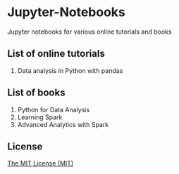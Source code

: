 # Jupyter-Notebooks
Jupyter notebooks for various online tutorials and books

## List of online tutorials

1. Data analysis in Python with pandas

## List of books

1. Python for Data Analysis
2. Learning Spark
3. Advanced Analytics with Spark

## License
[The MIT License (MIT)](LICENSE)
